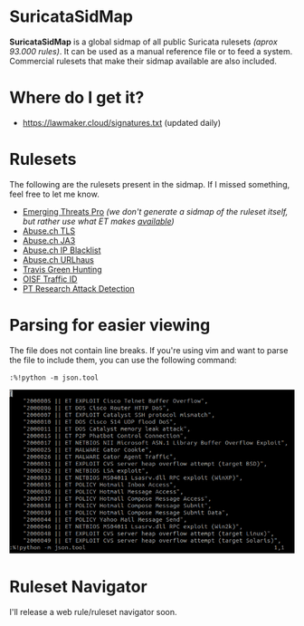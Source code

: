 # SuricataSidMap

**SuricataSidMap** is a global sidmap of all public Suricata rulesets *(aprox 93.000 rules)*. It can be used as a manual reference file or to feed a system. Commercial rulesets that make their sidmap available are also included.

# Where do I get it?

* https://lawmaker.cloud/signatures.txt (updated daily)

# Rulesets

The following are the rulesets present in the sidmap. If I missed something, feel free to let me know.

* [Emerging Threats Pro](https://rules.emergingthreats.net/sidmap/complete-sidmap.txt) *(we don't generate a sidmap of the ruleset itself, but rather use what ET makes [available](https://rules.emergingthreats.net/sidmap/complete-sidmap.txt))*
* [Abuse.ch TLS](https://sslbl.abuse.ch/blacklist/sslblacklist_tls_cert.rules)
* [Abuse.ch JA3](https://sslbl.abuse.ch/blacklist/ja3_fingerprints.rules)
* [Abuse.ch IP Blacklist](https://sslbl.abuse.ch/blacklist/sslipblacklist.rules)
* [Abuse.ch URLhaus](https://urlhaus.abuse.ch/downloads/ids)
* [Travis Green Hunting](https://raw.githubusercontent.com/travisbgreen/hunting-rules/master/hunting.rules)
* [OISF Traffic ID](https://openinfosecfoundation.org/rules/trafficid/trafficid.rules)
* [PT Research Attack Detection](https://github.com/ptresearch/AttackDetection/)

# Parsing for easier viewing

The file does not contain line breaks. If you're using vim and want to parse the file to include them, you can use the following command:

```
:%!python -m json.tool
```

![image](./imgs/parsing.png)

# Ruleset Navigator

I'll release a web rule/ruleset navigator soon.
